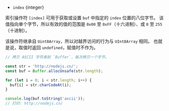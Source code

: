 <!-- YAML
type: property
name: [index]
-->

* `index` {integer}

索引操作符 `[index]` 可用于获取或设置 `buf` 中指定的 `index` 位置的八位字节。
该值指向单个字节，所以有效的值的范围是 `0x00` 至 `0xFF`（十六进制）、或 `0` 至 `255`（十进制）。

该操作符继承自 `Uint8Array`，所以对越界访问的行为与 `UInt8Array` 相同。
也就是说，取值时返回 `undefined`，赋值时不作为。

```js
// 拷贝 ASCII 字符串到 `Buffer`，每次拷贝一个字节。

const str = 'http://nodejs.cn/';
const buf = Buffer.allocUnsafe(str.length);

for (let i = 0; i < str.length; i++) {
  buf[i] = str.charCodeAt(i);
}

console.log(buf.toString('ascii'));
// 打印: http://nodejs.cn/
```

